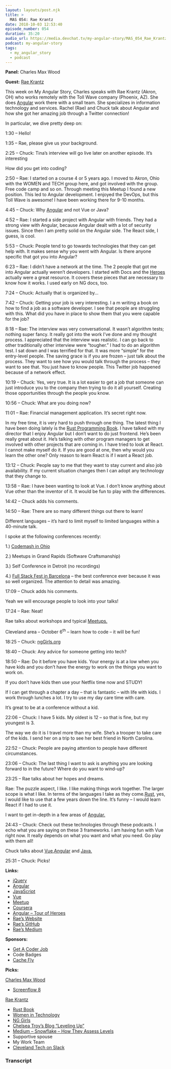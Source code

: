 ```yaml
---
layout: layouts/post.njk
title: >
  MAS 054: Rae Krantz
date: 2018-10-03 12:53:40
episode_number: 054
duration: 35:20
audio_url: https://media.devchat.tv/my-angular-story/MAS_054_Rae_Krantz.mp3
podcast: my-angular-story
tags:
  - my_angular_story
  - podcast
---
```


**Panel:** Charles Max Wood

**Guest:** [Rae Krantz](https://twitter.com/rustbeltrae?lang=en)

This week on My Angular Story, Charles speaks with Rae Krantz (Akron, OH) who works remotely with the Toll Wave company (Phoenix, AZ). She does [Angular](https://angular.io) work there with a small team. She specializes in information technology and services. Rachel (Rae) and Chuck talk about Angular and how she got her amazing job through a Twitter connection!

In particular, we dive pretty deep on:

1:30 – Hello!

1:35 – Rae, please give us your background.

2:25 – Chuck: Tina’s interview will go live later on another episode. It’s interesting

How did you get into coding?

2:50 – Rae: I started on a course 4 or 5 years ago. I moved to Akron, Ohio with the WOMEN and TECH group here, and got involved with the group. Free code camp and so on. Through meeting this Meetup I found a new position. This led to Angular development. I enjoyed the DevOps, but this Toll Wave is awesome! I have been working there for 9-10 months.

4:45 – Chuck: Why [Angular](https://angular.io) and not Vue or Java?

4:52 – Rae: I started a side project with Angular with friends. They had a strong view with Angular, because Angular dealt with a lot of security issues. Since then I am pretty solid on the Angular side. The React side, I guess, is cool.

5:53 – Chuck: People tend to go towards technologies that they can get help with. It makes sense why you went with Angular. Is there anyone specific that got you into Angular?

6:23 – Rae: I didn’t have a network at the time. The 2 people that got me into Angular actually weren’t developers. I started with Docs and the [Heroes](https://angular.io/tutorial) actually were a great resource. It covers these pieces that are necessary to know how it works. I used early on NG docs, too.

7:24 – Chuck: Actually that is organized by...

7:42 – Chuck: Getting your job is very interesting. I a m writing a book on how to find a job as a software developer. I see that people are struggling with this. What did you have in place to show them that you were capable for the job?

8:18 – Rae: The interview was very conversational. It wasn’t algorithm tests; nothing super fancy. It really got into the work I’ve done and my thought process. I appreciated that the interview was realistic. I can go back to other traditionally other interview were “tougher.” I had to do an algorithm test. I sat down and I was terrified for that. It was more “simple” for the entry-level people. The saving grace is if you are frozen – just talk about the process. They want to see how you would talk through the process – they want to see that. You just have to know people. This Twitter job happened because of a network effect.

10:19 – Chuck: Yes, very true. It is a lot easier to get a job that someone can just introduce you to the company then trying to do it all yourself. Creating those opportunities through the people you know.

10:56 – Chuck: What are you doing now?

11:01 – Rae: Financial management application. It’s secret right now.

In my free time, it is very hard to push through one thing. The latest thing I have been doing lately is the [Rust Programming Book](https://doc.rust-lang.org/book/). I have talked with my director that I enjoy Angular but I don’t want to do just frontend. He’s been really great about it. He’s talking with other program managers to get involved with other projects that are coming in. I have tried to look at React. I cannot make myself do it. If you are good at one, then why would you learn the other one? Only reason to learn React is if I want a React job.

13:12 – Chuck: People say to me that they want to stay current and also job availability. If my current situation changes then I can adopt any technology that they change to.

13:58 – Rae: I have been wanting to look at Vue. I don’t know anything about Vue other than the inventor of it. It would be fun to play with the differences.

14:42 – Chuck adds his comments.

14:50 – Rae: There are so many different things out there to learn!

Different languages – it’s hard to limit myself to limited languages within a 40-minute talk.

I spoke at the following conferences recently:

1.) [Codemash in Ohio](https://speakers.codemash.org/test/speakers.htm)

2.) Meetups in Grand Rapids (Software Craftsmanship)

3.) Self Conference in Detroit (no recordings)

4.) [Full Stack Fest in Barcelona](https://www.fullstackfest.com/speakers/raekrantz/) – the best conference ever because it was so well organized. The attention to detail was amazing.

17:09 – Chuck adds his comments.

Yeah we will encourage people to look into your talks!

17:24 – Rae: Neat!

Rae talks about workshops and typical [Meetups.](https://www.meetup.com)

Cleveland area – October 6<sup>th</sup> – learn how to code – it will be fun!

18:25 – Chuck: [ngGirls.org](https://ng-girls.org)

18:40 – Chuck: Any advice for someone getting into tech?

18:50 – Rae: Do it before you have kids. Your energy is at a low when you have kids and you don’t have the energy to work on the things you want to work on.

If you don’t have kids then use your Netflix time now and STUDY!

If I can get through a chapter a day – that is fantastic – with life with kids. I work through lunches a lot. I try to use my day care time with care.

It’s great to be at a conference without a kid.

22:06 – Chuck: I have 5 kids. My oldest is 12 – so that is fine, but my youngest is 3.

The way we do it is I travel more than my wife. She’s a trooper to take care of the kids. I send her on a trip to see her best friend in North Carolina.

22:52 – Chuck: People are paying attention to people have different circumstances.

23:06 – Chuck: The last thing I want to ask is anything you are looking forward to in the future? Where do you want to wind-up?

23:25 – Rae talks about her hopes and dreams.

Rae: The puzzle aspect, I like. I like making things work together. The larger scope is what I like. In terms of the languages I take as they come.[Rust](https://doc.rust-lang.org/book/), yes, I would like to use that a few years down the line. It’s funny – I would learn React if I had to use it.

I want to get in-depth in a few areas of [Angular.](https://angular.io)

24:43 – Chuck: Check out these technologies through these podcasts. I echo what you are saying on these 3 frameworks. I am having fun with Vue right now. It really depends on what you want and what you need. Go play with them all!

Chuck talks about [Vue,](https://vuejs.org)[Angular](https://angular.io) and [Java.](https://www.javascript.com)

25:31 – Chuck: Picks!

**Links:**

- [jQuery](https://jquery.com)
- [Angular](https://angular.io)
- [JavaScript](https://www.google.com/search?client=safari&rls=en&q=javascript&ie=UTF-8&oe=UTF-8)
- [Vue](https://vuejs.org)
- [Meetup](https://www.meetup.com)
- [Coursera](https://www.coursera.org)
- [Angular – Tour of Heroes](https://angular.io/tutorial)
- [Rae’s Website](https://rachelkrantz.com)
- [Rae’s GitHub](https://github.com/krantzinator)
- [Rae’s Medium](https://medium.com/@raekrantz)

**Sponsors:**

- [Get A Coder Job](https://devchat.tv/get-a-coder-job/)
- Code Badges
- [Cache Fly](https://www.cachefly.com)

**Picks:**

[Charles Max Wood](https://twitter.com/cmaxw?ref_src=twsrc%255Egoogle%257Ctwcamp%255Eserp%257Ctwgr%255Eauthor)

- [Screenflow 8](https://www.telestream.net/screenflow/overview.htm)

[Rae Krantz](https://twitter.com/rustbeltrae?lang=en)

- [Rust Book](https://doc.rust-lang.org/book/)
- [Women in Technology](https://witchat.github.io)
- [NG Girls](https://ng-girls.org)
- [Chelsea Troy’s Blog “Leveling Up”](https://chelseatroy.com/category/leveling-up/)
- [Medium – Snowflake – How They Assess Levels](https://snowflake.medium.com/#1,2,3,2,4,1,1,4,3,2,0,4,2,2,3,0,Cersei%2520Lannister,Staff%2520Engineer)
- Supportive spouse
- My Work Team
- [Cleveland Tech on Slack](https://cleveland-tech.herokuapp.com)

### Transcript
